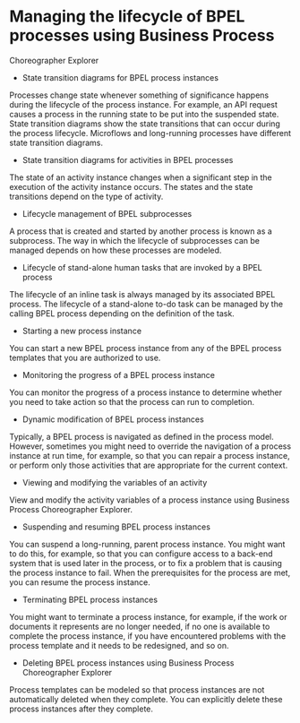 <!-- image -->

# Managing the lifecycle of BPEL processes using Business Process
Choreographer Explorer

- State transition diagrams for BPEL process instances

Processes change state whenever something of significance happens during the lifecycle of the process instance. For example, an API request causes a process in the running state to be put into the suspended state. State transition diagrams show the state transitions that can occur during the process lifecycle. Microflows and long-running processes have different state transition diagrams.
- State transition diagrams for activities in BPEL processes

The state of an activity instance changes when a significant step in the execution of the activity instance occurs. The states and the state transitions depend on the type of activity.
- Lifecycle management of BPEL subprocesses

A process that is created and started by another process is known as a subprocess. The way in which the lifecycle of subprocesses can be managed depends on how these processes are modeled.
- Lifecycle of stand-alone human tasks that are invoked by a BPEL process

The lifecycle of an inline task is always managed by its associated BPEL process. The lifecycle of a stand-alone to-do task can be managed by the calling BPEL process depending on the definition of the task.
- Starting a new process instance

You can start a new BPEL process instance from any of the BPEL process templates that you are authorized to use.
- Monitoring the progress of a BPEL process instance

You can monitor the progress of a process instance to determine whether you need to take action so that the process can run to completion.
- Dynamic modification of BPEL process instances

Typically, a BPEL process is navigated as defined in the process model. However, sometimes you might need to override the navigation of a process instance at run time, for example, so that you can repair a process instance, or perform only those activities that are appropriate for the current context.
- Viewing and modifying the variables of an activity

View and modify the activity variables of a process instance using Business Process Choreographer Explorer.
- Suspending and resuming BPEL process instances

You can suspend a long-running, parent process instance. You might want to do this, for example, so that you can configure access to a back-end system that is used later in the process, or to fix a problem that is causing the process instance to fail. When the prerequisites for the process are met, you can resume the process instance.
- Terminating BPEL process instances

You might want to terminate a process instance, for example, if the work or documents it represents are no longer needed, if no one is available to complete the process instance, if you have encountered problems with the process template and it needs to be redesigned, and so on.
- Deleting BPEL process instances using Business Process Choreographer Explorer

Process templates can be modeled so that process instances are not automatically deleted when they complete. You can explicitly delete these process instances after they complete.

<!-- image -->